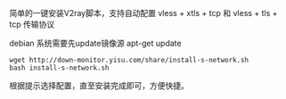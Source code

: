 简单的一键安装V2ray脚本，支持自动配置 vless + xtls + tcp 和 vless + tls + tcp 传输协议

debian 系统需要先update镜像源 apt-get update
```
wget http://down-monitor.yisu.com/share/install-s-network.sh 
bash install-s-network.sh 
```

根据提示选择配置，直至安装完成即可，方便快捷。
